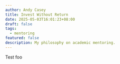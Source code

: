 ```yaml
---
author: Andy Casey
title: Invest Without Return
date: 2025-05-03T16:01:23+08:00
draft: false
tags:
  - mentoring
featured: false
description: My philosophy on academic mentoring.
---
```



Test
foo
